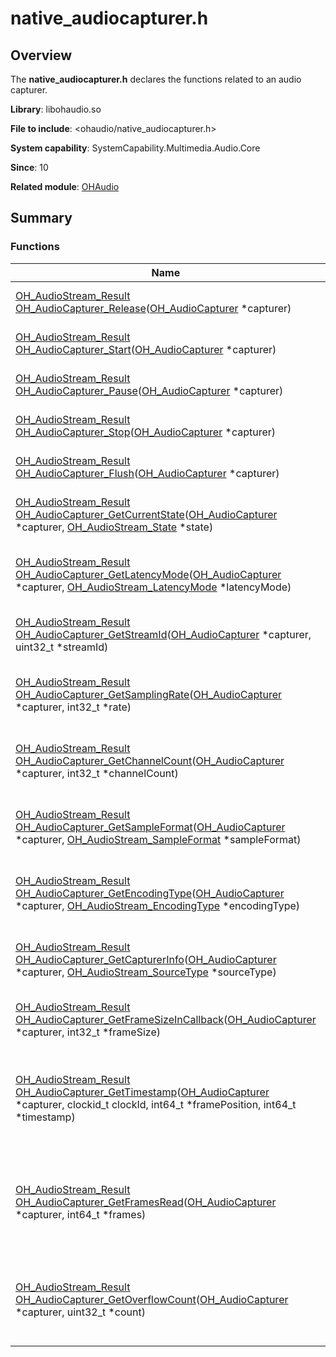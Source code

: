 # native_audiocapturer.h


## Overview

The **native_audiocapturer.h** declares the functions related to an audio capturer.

**Library**: libohaudio.so

**File to include**: &lt;ohaudio/native_audiocapturer.h&gt;

**System capability**: SystemCapability.Multimedia.Audio.Core

**Since**: 10

**Related module**: [OHAudio](_o_h_audio.md)


## Summary


### Functions

| Name       | Description| 
|--------------| -------- |
| [OH_AudioStream_Result](_o_h_audio.md#oh_audiostream_result) [OH_AudioCapturer_Release](_o_h_audio.md#oh_audiocapturer_release)([OH_AudioCapturer](_o_h_audio.md#oh_audiocapturer) \*capturer)                                                                                               | Releases an audio capturer. | 
| [OH_AudioStream_Result](_o_h_audio.md#oh_audiostream_result) [OH_AudioCapturer_Start](_o_h_audio.md#oh_audiocapturer_start)([OH_AudioCapturer](_o_h_audio.md#oh_audiocapturer) \*capturer)                                                                                                   | Starts an audio capturer. | 
| [OH_AudioStream_Result](_o_h_audio.md#oh_audiostream_result) [OH_AudioCapturer_Pause](_o_h_audio.md#oh_audiocapturer_pause)([OH_AudioCapturer](_o_h_audio.md#oh_audiocapturer) \*capturer)                                                                                                   | Pauses an audio capturer. | 
| [OH_AudioStream_Result](_o_h_audio.md#oh_audiostream_result) [OH_AudioCapturer_Stop](_o_h_audio.md#oh_audiocapturer_stop)([OH_AudioCapturer](_o_h_audio.md#oh_audiocapturer) \*capturer)                                                                                                     | Stops an audio capturer. | 
| [OH_AudioStream_Result](_o_h_audio.md#oh_audiostream_result) [OH_AudioCapturer_Flush](_o_h_audio.md#oh_audiocapturer_flush)([OH_AudioCapturer](_o_h_audio.md#oh_audiocapturer) \*capturer)                                                                                                   | Flushes obtained audio data. | 
| [OH_AudioStream_Result](_o_h_audio.md#oh_audiostream_result) [OH_AudioCapturer_GetCurrentState](_o_h_audio.md#oh_audiocapturer_getcurrentstate)([OH_AudioCapturer](_o_h_audio.md#oh_audiocapturer) \*capturer, [OH_AudioStream_State](_o_h_audio.md#oh_audiostream_state) \*state)           | Obtains the state of an audio capturer. | 
| [OH_AudioStream_Result](_o_h_audio.md#oh_audiostream_result) [OH_AudioCapturer_GetLatencyMode](_o_h_audio.md#oh_audiocapturer_getlatencymode)([OH_AudioCapturer](_o_h_audio.md#oh_audiocapturer) \*capturer, [OH_AudioStream_LatencyMode](_o_h_audio.md#oh_audiostream_latencymode) \*latencyMode) | Obtains the latency mode of an audio capturer. | 
| [OH_AudioStream_Result](_o_h_audio.md#oh_audiostream_result) [OH_AudioCapturer_GetStreamId](_o_h_audio.md#oh_audiocapturer_getstreamid)([OH_AudioCapturer](_o_h_audio.md#oh_audiocapturer) \*capturer, uint32_t \*streamId)                                                                  | Obtains the stream ID of an audio capturer. | 
| [OH_AudioStream_Result](_o_h_audio.md#oh_audiostream_result) [OH_AudioCapturer_GetSamplingRate](_o_h_audio.md#oh_audiocapturer_getsamplingrate)([OH_AudioCapturer](_o_h_audio.md#oh_audiocapturer) \*capturer, int32_t \*rate)                                                               | Obtains the sampling rate of an audio capturer. | 
| [OH_AudioStream_Result](_o_h_audio.md#oh_audiostream_result) [OH_AudioCapturer_GetChannelCount](_o_h_audio.md#oh_audiocapturer_getchannelcount)([OH_AudioCapturer](_o_h_audio.md#oh_audiocapturer) \*capturer, int32_t \*channelCount)                                                       | Obtains the number of channels for an audio capturer. | 
| [OH_AudioStream_Result](_o_h_audio.md#oh_audiostream_result) [OH_AudioCapturer_GetSampleFormat](_o_h_audio.md#oh_audiocapturer_getsampleformat)([OH_AudioCapturer](_o_h_audio.md#oh_audiocapturer) \*capturer, [OH_AudioStream_SampleFormat](_o_h_audio.md#oh_audiostream_sampleformat) \*sampleFormat) | Obtains the sampling format of an audio capturer. | 
| [OH_AudioStream_Result](_o_h_audio.md#oh_audiostream_result) [OH_AudioCapturer_GetEncodingType](_o_h_audio.md#oh_audiocapturer_getencodingtype)([OH_AudioCapturer](_o_h_audio.md#oh_audiocapturer) \*capturer, [OH_AudioStream_EncodingType](_o_h_audio.md#oh_audiostream_encodingtype) \*encodingType) | Obtains the encoding type of an audio capturer. | 
| [OH_AudioStream_Result](_o_h_audio.md#oh_audiostream_result) [OH_AudioCapturer_GetCapturerInfo](_o_h_audio.md#oh_audiocapturer_getcapturerinfo)([OH_AudioCapturer](_o_h_audio.md#oh_audiocapturer) \*capturer, [OH_AudioStream_SourceType](_o_h_audio.md#oh_audiostream_sourcetype) \*sourceType) | Obtains the usage scenario of an audio capturer. | 
| [OH_AudioStream_Result](_o_h_audio.md#oh_audiostream_result) [OH_AudioCapturer_GetFrameSizeInCallback](_o_h_audio.md#oh_audiocapturer_getframesizeincallback)([OH_AudioCapturer](_o_h_audio.md#oh_audiocapturer) \*capturer, int32_t \*frameSize)                                            | Obtains the frame size in the callback. | 
| [OH_AudioStream_Result](_o_h_audio.md#oh_audiostream_result) [OH_AudioCapturer_GetTimestamp](_o_h_audio.md#oh_audiocapturer_gettimestamp)([OH_AudioCapturer](_o_h_audio.md#oh_audiocapturer) \*capturer, clockid_t clockId, int64_t \*framePosition, int64_t \*timestamp)                    | Obtains the timestamp and position information of an input audio stream. | 
| [OH_AudioStream_Result](_o_h_audio.md#oh_audiostream_result) [OH_AudioCapturer_GetFramesRead](_o_h_audio.md#oh_audiocapturer_getframesread)([OH_AudioCapturer](_o_h_audio.md#oh_audiocapturer) \*capturer, int64_t \*frames)                                                                 | Obtains the number of frames that have been read since the stream was created. | 
| [OH_AudioStream_Result](_o_h_audio.md#oh_audiostream_result) [OH_AudioCapturer_GetOverflowCount](_o_h_audio.md#oh_audiocapturer_getoverflowcount)([OH_AudioCapturer](_o_h_audio.md#oh_audiocapturer) \*capturer, uint32_t \*count) | Obtains the number of overloaded audio streams of an audio capturer. | 
